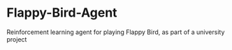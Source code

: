 # Flappy-Bird-Agent
Reinforcement learning agent for playing Flappy Bird, as part of a university project
